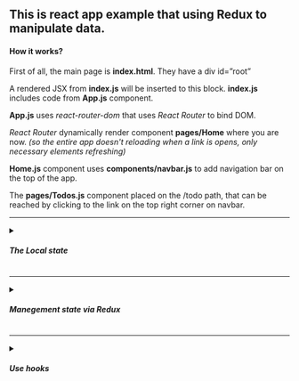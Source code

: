 <article>
          <h1>This is react app example that using Redux to manipulate data.</h5>
          <h4>How it works?</h4>
          <article>
            <p className='mt-2'>First of all, the main page is <strong>index.html</strong>. They have
              a div id=”root”</p>
            <p>A rendered JSX from <strong>index.js</strong> will be inserted to this
              block. <strong>index.js</strong> includes code from <strong>App.js</strong> component.</p>
            <p><strong>App.js</strong> uses <i>react-router-dom</i> that uses <i>React Router</i> to bind DOM.</p>
            <p><i>React Router</i> dynamically render component <strong>pages/Home</strong> where you are now.
              <i>(so the entire app doesn't reloading when a link is opens, only necessary elements refreshing)</i></p>
            <p><strong>Home.js</strong> component uses <strong>components/navbar.js</strong> to add navigation bar on
              the top of the app.</p>
            <p>The <strong>pages/Todos.js</strong> component placed on the /todo path, that can be reached by clicking
              to the link on the top right corner on navbar.</p>
            <hr/>
            <details>
              <summary><h5>The Local state</h5> </summary>
              The Redux implementation of this app placed here: https://github.com/Gogn/react-Todo-app
              <details>
                <summary>Project tree</summary>
                <p className='mb-0'>.</p>
                <p className='mb-0'>├── App.js</p>
                <p className='mb-0'>├── components</p>
                <p className='mb-0'>│ ├── navbar.js</p>
                <p className='mb-0'>│ └── todo.js</p>
                <p className='mb-0'>├── index.css</p>
                <p className='mb-0'>├── index.js</p>
                <p className='mb-0'>├── pages</p>
                <p className='mb-0'>│ ├── Home.js</p>
                <p className='mb-0'>│ └── Todos.js</p>
                <p className='mb-0'>└── serviceWorker.js</p>
              </details>
              <p><strong>Todos.js</strong> have a <i>local state</i> that have a array of objects.</p>
              <p><strong>Todos.js</strong> include list of todos from <strong>components/todo.js</strong> by mapping
                state.todos: this.state.todos.map((todo, id) => ( ... ),
                so every todo object from state.todos array will be shown from <strong>components/todo.js </strong>
                with
                parameters: 'todo={todo}, key={id}, doneTodo={this.doneTodo}, deleteTodo={event => this.deleteTodo(id)}'
              </p>
              <ul>
                <li><i>todo</i> - is the current state.todos[] object from <i>map</i> method</li>
                <li><i>key</i> - is necessary parameter for the <i>map</i> method</li>
                <li><i>doneTodo</i> - is the function for update state.todos.done parameter</li>
                <li><i>deleteTodo</i> - is the function to delete todo object from state.todos array</li>
              </ul>
              <p>So when you clicking on the todo element or delete button the <strong>components/todo.js</strong>
                calling function from props and action from <strong>pages/Todos.js</strong> is triggered</p>
              <p><strong>pages/Todos.js</strong> also have the input that triggered <i>addTodo</i> function that update
                state.todos.todoNew.
                After state.todos.todoNew was updated, new todo can be stored by clicking on "Add todo" button, that
                triggered <i>addTodo</i> function and update the state.</p>
              <p>So <strong>pages/Todos.js</strong> have a <i>state</i> which means the Todos.js
                is <strong>stateful</strong> component.</p>
              <p>The state of <strong>Todo.js</strong> holds data which can be rendered to display the required data.
              </p>
            </details>
            <hr/>
            <details>
              <summary><h5>Manegement state via Redux</h5></summary>
              The Redux implementation of this app placed here: https://github.com/Gogn/react-Todo-app_Redux
              <details>
                <summary>Project tree</summary>
                <p className='mb-0'>.</p>
                <p className='mb-0'>├── App.js</p>
                <p className='mb-0'>├── components</p>
                <p className='mb-0'>│ ├── navbar.js</p>
                <p className='mb-0'>│ └── todo.js</p>
                <p className='mb-0'>├── index.css</p>
                <p className='mb-0'>├── index.js</p>
                <p className='mb-0'>├── pages</p>
                <p className='mb-0'>│ ├── Home.js</p>
                <p className='mb-0'>│ └── Todos.js</p>
                <p className='mb-0'>├── serviceWorker.js</p>
                <p className='mb-0'>└── store</p>
                <p className='mb-0'> ├── Actions</p>
                <p className='mb-0'> │ ├── actions.js</p>
                <p className='mb-0'> │ └── actionTypes.js</p>
                <p className='mb-0'> ├── index.js</p>
                <p className='mb-0'> └── Reducers</p>
                <p className='mb-0'> ├── rootReducer.js</p>
                <p className='mb-0'> └── todoReducer.js</p>
              </details>
              <p><i>Redux</i> is a library that let use one centralizing state and logic component for whole app.</p>
              <p>If the app will need a states (or logic functions) for several components, Redux allow describe it in
                centralized file.
                Without <i>Redux</i>, for this, it would be necessary to add the desired state and functions to each
                component, which can be confusing if there are many such components.
                In this app we have only one component with state\logic - <strong>Todos.js</strong> so in this case
                Redux may be redundant. It's useful for a large apps.</p>
              <p>This app uses <i>Redux</i> library along with <i>react-redux</i> that lets easily bind components
                with <i>Redux</i> store.</p>
              <p><i>Redux/react-redux</i> connect to the app in a
                file <strong>index.js</strong>. 'const store = createStore(rootReducer)'
                tell that <strong>store/Reducers/rootReducer.js</strong> is the main reducer of the app.</p>
              <p><strong>rootReducer</strong> connect all reducers used in the app. In this app we have only one reducer
                so <strong>rootReducer</strong> export only
                <strong>store/Reducers/todoReducer.js</strong> via <i>combineReducers</i> function.</p>
              <p>Reducers produce the state of app.</p>
              <p>Next, in <strong>index.js</strong> the <i>app</i> formed as <strong>App.js</strong> component inside
                a <i>Provider</i>
                that receive store via <i>react-redux</i> library, so every component gain access to store.</p>
              <p>Next, the <strong>store/Actions/actions.js</strong> declare what action needs to perform on the state.
              </p>
              <p><strong>actions.js</strong> uses variables from <strong>store/Actions/actionTypes.js</strong>
                that describe what action needs to do.</p>
              <p>Every function in <strong>actions.js</strong> have an object with <i>type</i> of action
                and payload with necessary data that will be passed to <i>Reducer</i></p>
              <p>As it mentioned above, <i>Reducers</i> define <i>state</i> and <i>actions</i> that can be produced
                on <i>state</i>.</p>
              <p><strong>store/Reducers/todoReducer.js</strong> declare the <i>initialState</i> object
                with <i>todos</i> array of the todos.</p>
              <p><i>todoReducer</i> function determine what <i>action</i> has come and describe the actions to be
                committed.</p>
              <p>Back to <strong>pages/Todos.js</strong>.</p>
              <p><strong>Todos.js</strong> have a <i>local state</i> that have only a todoNew object that can be update
                thru <i>addTodoHandler</i> and passed to the todoReducer</p>
              <p><strong>Todos.js</strong> include list of todos from <strong>components/todo.js</strong> by mapping
                state.todos from <strong>todoReducer.js</strong>: 'this.props.todos.map((todo, id) => ( ... )'
              </p>
              <p>The <i>todos</i> get into props via <i>mapStateToProps</i>.</p>
              <p>So every todo object from props.todos will be shown from <strong>components/todo.js </strong>
                with
                parameters: 'todo={todo}, key={id}, onDone={this.props.onDone}, onDelete={this.props.onDelete}'
              </p>
              <ul>
                <li><i>todo</i> - is the current state.todos[] object from <i>map</i> method</li>
                <li><i>key</i> - is necessary parameter for the <i>map</i> method</li>
                <li><i>onDone</i> - is the function from <strong>todoReducer.js</strong> for update todos.done parameter
                </li>
                <li><i>onDelete</i> - is the function from <strong>todoReducer.js</strong> to delete todo from todos
                  array
                </li>
              </ul>
              <p>That functions setting by <i>mapDispatchToProps</i> function.</p>
              <p>So when you clicking on the todo element or delete button the <strong>components/todo.js</strong>
                calling function from props and action from <strong>actions.js</strong> is set, that
                allow <strong>todoReducer.js</strong> determine what action needs to perform.</p>
              <p><strong>Todos.js</strong> also have the input that triggered <i>addTodoHandler</i> function to set a
                todoNew.
                After todos.todoNew was updated, new todo can be stored by clicking on "Add todo" button, that
                triggered <i>onSubmit</i> function that triggered <i>onAdd</i> function
                from <strong>todoReducer.js</strong> to add a new todo.</p>
              <p><strong>Todo.js</strong> gets props and functions from the reducer using the <i>connect</i> function
                from <i>react-redux</i> library.</p>
              <p>So we have centralized state for whole app.</p>
            </details>
            <hr/>
            <details>
              <summary><h5>Use hooks</h5></summary>
              <p>Version that uses Hooks state management app placed here:</p>
            </details>
          </article>
</article>